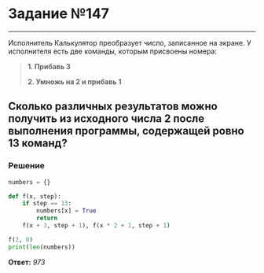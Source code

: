 # Задание №147

---
Исполнитель Калькулятор преобразует число, записанное на экране. У исполнителя есть две
команды, которым присвоены номера:
> **1. Прибавь 3**
> 
> **2. Умножь на 2 и прибавь 1**

Сколько различных результатов можно получить из исходного числа 2 после выполнения
программы, содержащей ровно 13 команд?
---

### Решение

```python
numbers = {}

def f(x, step):
    if step == 13:
        numbers[x] = True
        return
    f(x + 3, step + 1), f(x * 2 + 1, step + 1)

f(2, 0)
print(len(numbers))
```

**Ответ:** _973_
